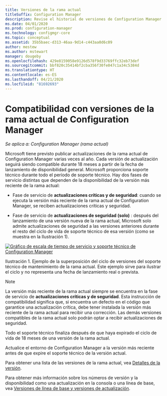 ```yaml
---
title: Versiones de la rama actual
titleSuffix: Configuration Manager
description: Revise el historial de versiones de Configuration Manager y obtenga información sobre las fases del servicio ofrecido.
ms.date: 04/01/2020
ms.prod: configuration-manager
ms.technology: configmgr-core
ms.topic: conceptual
ms.assetid: 35b5baec-d313-46aa-9d14-c443aa0d6c09
author: mestew
ms.author: mstewart
manager: dougeby
ms.openlocfilehash: 429e8159058e9126d578f9d33769ffc32eb73def
ms.sourcegitcommit: bbf820c35414bf2cba356f30fe047c1a34c5384d
ms.translationtype: HT
ms.contentlocale: es-ES
ms.lasthandoff: 04/21/2020
ms.locfileid: "81692693"
---
```

# <a name="support-for-configuration-manager-current-branch-versions"></a>Compatibilidad con versiones de la rama actual de Configuration Manager

*Se aplica a: Configuration Manager (rama actual)*

Microsoft tiene previsto publicar actualizaciones de la rama actual de Configuration Manager varias veces al año. Cada versión de actualización seguirá siendo compatible durante 18 meses a partir de la fecha de lanzamiento de disponibilidad general. Microsoft proporciona soporte técnico durante todo el período de soporte técnico. Hay dos fases de servicio distintas que dependen de la disponibilidad de la versión más reciente de la rama actual:

- Fase de servicio de **actualizaciones críticas y de seguridad**: cuando se ejecuta la versión más reciente de la rama actual de Configuration Manager, se reciben actualizaciones críticas y seguridad.  

- Fase de servicio de **actualizaciones de seguridad (solo)** : después del lanzamiento de una versión nueva de la rama actual, Microsoft solo admite actualizaciones de seguridad a las versiones anteriores durante el resto del ciclo de vida de soporte técnico de esa versión (como se muestra en la Ilustración 1).  

[ ![Gráfico de escala de tiempo de servicio y soporte técnico de Configuration Manager](media/servicing_support_timeline.png) ](media/servicing_support_timeline.png#lightbox)

Ilustración 1. Ejemplo de la superposición del ciclo de versiones del soporte técnico de mantenimiento de la rama actual. Este ejemplo sirve para ilustrar el ciclo y no representa una fecha de lanzamiento real o prevista.

> [!NOTE]  
> La versión más reciente de la rama actual siempre se encuentra en la fase de servicio de **actualizaciones críticas y de seguridad**. Esta instrucción de compatibilidad significa que, si encuentra un defecto en el código que garantice una actualización crítica, debe tener instalada la versión más reciente de la rama actual para recibir una corrección. Las demás versiones compatibles de la rama actual solo podrán optar a recibir actualizaciones de seguridad.
>
> Todo el soporte técnico finaliza después de que haya expirado el ciclo de vida de 18 meses de una versión de la rama actual.
>
> Actualice el entorno de Configuration Manager a la versión más reciente antes de que expire el soporte técnico de la versión actual.

Para obtener una lista de las versiones de la rama actual, vea [Detalles de la versión](updates.md#version-details).

Para obtener más información sobre los números de versión y la disponibilidad como una actualización en la consola o una línea de base, vea [Versiones de línea de base y versiones de actualización](updates.md#bkmk_Baselines).
